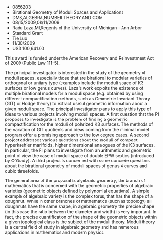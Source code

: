 
* 0856203
* Birational Geometry of Moduli Spaces and Applications
* DMS,ALGEBRA,NUMBER THEORY,AND COM
* 08/15/2009,08/11/2009
* Radu Laza,MI,Regents of the University of Michigan - Ann Arbor
* Standard Grant
* Tie Luo
* 11/30/2009
* USD 100,641.00

This award is funded under the American Recovery and Reinvestment Act of 2009
(Public Law 111-5).

The principal investigator is interested in the study of the geometry of moduli
spaces, especially those that are birational to modular varieties of orthogonal
or unitary type (examples include the moduli space of K3 surfaces or low genus
curves). Laza's work exploits the existence of multiple birational models for a
moduli space (e.g. obtained by using different compactification methods, such as
Geometric Invariant Theory (GIT) or Hodge theory) to extract useful geometric
information about a given moduli space. The principal investigator plans to
apply this type of ideas to various projects involving moduli spaces. A first
question that the PI proposes to investigate is the problem of finding a
geometric compactification for the moduli of polarized K3 surfaces. The methods
of the variation of GIT quotients and ideas coming from the minimal model
program offer a promising approach to the low degree cases. A second project
addresses various questions about the moduli of compact hyperkaehler manifolds,
higher dimensional analogues of the K3 surfaces. In particular, the PI plans to
investigate from an arithmetic and geometric point of view the case of moduli
space of double EPW sextics (introduced by O'Grady). A third project is
concerned with some concrete questions about the birational geometry of moduli
spaces of genus 4 curves and cubic threefolds.

The general area of the proposal is algebraic geometry, the branch of
mathematics that is concerned with the geometric properties of algebraic
varieties (geometric objects defined by polynomial equations). A simple example
of algebraic variety is the complex torus, that has the shape of a doughnut.
While in other branches of mathematics (such as topology) all doughnuts have the
same shape, in algebraic geometry the precise shape (in this case the ratio
between the diameter and width) is very important. In fact, the precise
quantification of the shape of the geometric objects within a given topological
class is the subject of the moduli theory. Moduli theory is a central field of
study in algebraic geometry and has numerous applications in mathematics and
modern physics.
